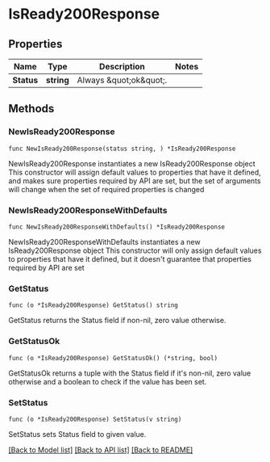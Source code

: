 # IsReady200Response

## Properties

Name | Type | Description | Notes
------------ | ------------- | ------------- | -------------
**Status** | **string** | Always \&quot;ok\&quot;. | 

## Methods

### NewIsReady200Response

`func NewIsReady200Response(status string, ) *IsReady200Response`

NewIsReady200Response instantiates a new IsReady200Response object
This constructor will assign default values to properties that have it defined,
and makes sure properties required by API are set, but the set of arguments
will change when the set of required properties is changed

### NewIsReady200ResponseWithDefaults

`func NewIsReady200ResponseWithDefaults() *IsReady200Response`

NewIsReady200ResponseWithDefaults instantiates a new IsReady200Response object
This constructor will only assign default values to properties that have it defined,
but it doesn't guarantee that properties required by API are set

### GetStatus

`func (o *IsReady200Response) GetStatus() string`

GetStatus returns the Status field if non-nil, zero value otherwise.

### GetStatusOk

`func (o *IsReady200Response) GetStatusOk() (*string, bool)`

GetStatusOk returns a tuple with the Status field if it's non-nil, zero value otherwise
and a boolean to check if the value has been set.

### SetStatus

`func (o *IsReady200Response) SetStatus(v string)`

SetStatus sets Status field to given value.



[[Back to Model list]](../README.md#documentation-for-models) [[Back to API list]](../README.md#documentation-for-api-endpoints) [[Back to README]](../README.md)


